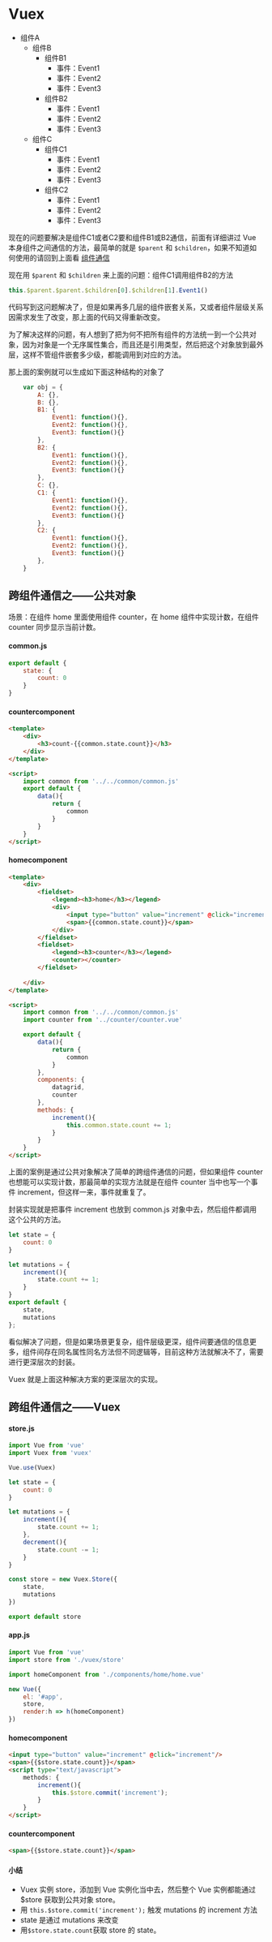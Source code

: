 # Vuex

- 组件A
    - 组件B
        + 组件B1
            * 事件：Event1
            * 事件：Event2
            * 事件：Event3
        + 组件B2
            * 事件：Event1
            * 事件：Event2
            * 事件：Event3
    - 组件C
        + 组件C1
            * 事件：Event1
            * 事件：Event2
            * 事件：Event3
        + 组件C2
            * 事件：Event1
            * 事件：Event2
            * 事件：Event3
            
现在的问题要解决是组件C1或者C2要和组件B1或B2通信，前面有详细讲过 Vue 本身组件之间通信的方法，最简单的就是 `$parent` 和 `$children`，如果不知道如何使用的请回到上面看 [组件通信](https://github.com/dk-lan/vue-erp/tree/master/VueBasic/Communication)

现在用 `$parent` 和 `$children` 来上面的问题：组件C1调用组件B2的方法
```javascript
this.$parent.$parent.$children[0].$children[1].Event1()
```
代码写到这问题解决了，但是如果再多几层的组件嵌套关系，又或者组件层级关系因需求发生了改变，那上面的代码又得重新改变。

为了解决这样的问题，有人想到了把为何不把所有组件的方法统一到一个公共对象，因为对象是一个无序属性集合，而且还是引用类型，然后把这个对象放到最外层，这样不管组件嵌套多少级，都能调用到对应的方法。

那上面的案例就可以生成如下面这种结构的对象了
```javascript
    var obj = {
        A: {},
        B: {},
        B1: {
            Event1: function(){},
            Event2: function(){},
            Event3: function(){}
        },
        B2: {
            Event1: function(){},
            Event2: function(){},
            Event3: function(){}
        },        
        C: {},
        C1: {
            Event1: function(){},
            Event2: function(){},
            Event3: function(){}
        },
        C2: {
            Event1: function(){},
            Event2: function(){},
            Event3: function(){}
        },         
    }
```


## 跨组件通信之——公共对象
场景：在组件 home 里面使用组件 counter，在 home 组件中实现计数，在组件 counter 同步显示当前计数。
#### common.js
```javascript
export default {
    state: {
        count: 0
    }
}
```

#### countercomponent
```html
<template>
    <div>
        <h3>count-{{common.state.count}}</h3>
    </div>
</template>

<script>
    import common from '../../common/common.js'
    export default {
        data(){
            return {
                common
            }
        }
    }
</script>
```

#### homecomponent
```html
<template>
    <div>
        <fieldset>
            <legend><h3>home</h3></legend>
            <div>
                <input type="button" value="increment" @click="increment"/>
                <span>{{common.state.count}}</span>
            </div>
        </fieldset>
        <fieldset>
            <legend><h3>counter</h3></legend>
            <counter></counter>
        </fieldset>
        
    </div>
</template>

<script>
    import common from '../../common/common.js'
    import counter from '../counter/counter.vue'

    export default {
        data(){
            return {
                common
            }
        },
        components: {
            datagrid,
            counter
        },
        methods: {
            increment(){
                this.common.state.count += 1;
            }
        }
    }
</script>
```

上面的案例是通过公共对象解决了简单的跨组件通信的问题，但如果组件 counter 也想能可以实现计数，那最简单的实现方法就是在组件 counter 当中也写一个事件 increment，但这样一来，事件就重复了。

封装实现就是把事件 increment 也放到 common.js 对象中去，然后组件都调用这个公共的方法。
```javascript
let state = {
    count: 0
}

let mutations = {
    increment(){
        state.count += 1;
    }
}
export default {
    state,
    mutations
};
```

看似解决了问题，但是如果场景更复杂，组件层级更深，组件间要通信的信息更多，组件间存在同名属性同名方法但不同逻辑等，目前这种方法就解决不了，需要进行更深层次的封装。

Vuex 就是上面这种解决方案的更深层次的实现。

## 跨组件通信之——Vuex
#### store.js
```javascript
import Vue from 'vue'
import Vuex from 'vuex'

Vue.use(Vuex)

let state = {
    count: 0
}

let mutations = {
    increment(){
        state.count += 1;
    },
    decrement(){
        state.count -= 1;
    }
}

const store = new Vuex.Store({
    state,
    mutations
})

export default store
```

#### app.js
```javascript
import Vue from 'vue'
import store from './vuex/store'

import homeComponent from './components/home/home.vue'

new Vue({
    el: '#app',
    store,
    render:h => h(homeComponent)
})
```

#### homecomponent

```html
<input type="button" value="increment" @click="increment"/>
<span>{{$store.state.count}}</span>
<script type="text/javascript">
    methods: {
        increment(){
            this.$store.commit('increment');
        }
    }    
</script>
```

#### countercomponent
```html
<span>{{$store.state.count}}</span>
```

#### 小结
- Vuex 实例 store，添加到 Vue 实例化当中去，然后整个 Vue 实例都能通过 $store 获取到公共对象 store。
- 用 `this.$store.commit('increment');` 触发 mutations 的 increment 方法
- state 是通过 mutations 来改变
- 用`$store.state.count`获取 store 的 state。
